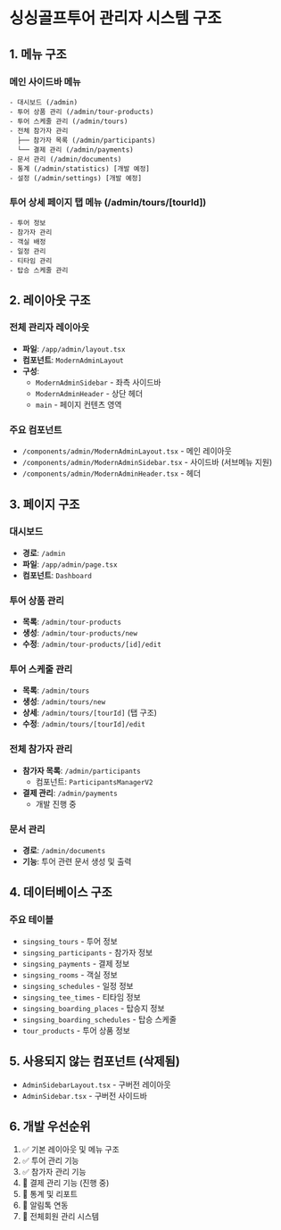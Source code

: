# 싱싱골프투어 관리자 시스템 구조

## 1. 메뉴 구조

### 메인 사이드바 메뉴
```
- 대시보드 (/admin)
- 투어 상품 관리 (/admin/tour-products)
- 투어 스케줄 관리 (/admin/tours)
- 전체 참가자 관리
  ├── 참가자 목록 (/admin/participants)
  └── 결제 관리 (/admin/payments)
- 문서 관리 (/admin/documents)
- 통계 (/admin/statistics) [개발 예정]
- 설정 (/admin/settings) [개발 예정]
```

### 투어 상세 페이지 탭 메뉴 (/admin/tours/[tourId])
```
- 투어 정보
- 참가자 관리
- 객실 배정
- 일정 관리
- 티타임 관리
- 탑승 스케줄 관리
```

## 2. 레이아웃 구조

### 전체 관리자 레이아웃
- **파일**: `/app/admin/layout.tsx`
- **컴포넌트**: `ModernAdminLayout`
- **구성**:
  - `ModernAdminSidebar` - 좌측 사이드바
  - `ModernAdminHeader` - 상단 헤더
  - `main` - 페이지 컨텐츠 영역

### 주요 컴포넌트
- `/components/admin/ModernAdminLayout.tsx` - 메인 레이아웃
- `/components/admin/ModernAdminSidebar.tsx` - 사이드바 (서브메뉴 지원)
- `/components/admin/ModernAdminHeader.tsx` - 헤더

## 3. 페이지 구조

### 대시보드
- **경로**: `/admin`
- **파일**: `/app/admin/page.tsx`
- **컴포넌트**: `Dashboard`

### 투어 상품 관리
- **목록**: `/admin/tour-products`
- **생성**: `/admin/tour-products/new`
- **수정**: `/admin/tour-products/[id]/edit`

### 투어 스케줄 관리
- **목록**: `/admin/tours`
- **생성**: `/admin/tours/new`
- **상세**: `/admin/tours/[tourId]` (탭 구조)
- **수정**: `/admin/tours/[tourId]/edit`

### 전체 참가자 관리
- **참가자 목록**: `/admin/participants`
  - 컴포넌트: `ParticipantsManagerV2`
- **결제 관리**: `/admin/payments`
  - 개발 진행 중

### 문서 관리
- **경로**: `/admin/documents`
- **기능**: 투어 관련 문서 생성 및 출력

## 4. 데이터베이스 구조

### 주요 테이블
- `singsing_tours` - 투어 정보
- `singsing_participants` - 참가자 정보
- `singsing_payments` - 결제 정보
- `singsing_rooms` - 객실 정보
- `singsing_schedules` - 일정 정보
- `singsing_tee_times` - 티타임 정보
- `singsing_boarding_places` - 탑승지 정보
- `singsing_boarding_schedules` - 탑승 스케줄
- `tour_products` - 투어 상품 정보

## 5. 사용되지 않는 컴포넌트 (삭제됨)
- `AdminSidebarLayout.tsx` - 구버전 레이아웃
- `AdminSidebar.tsx` - 구버전 사이드바

## 6. 개발 우선순위
1. ✅ 기본 레이아웃 및 메뉴 구조
2. ✅ 투어 관리 기능
3. ✅ 참가자 관리 기능
4. 🔲 결제 관리 기능 (진행 중)
5. 🔲 통계 및 리포트
6. 🔲 알림톡 연동
7. 🔲 전체회원 관리 시스템

